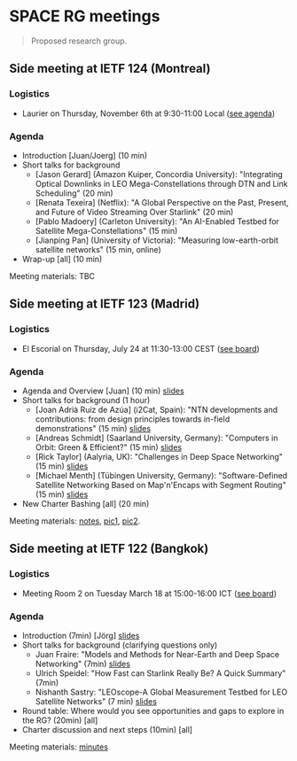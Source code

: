 # SPACE RG meetings
> Proposed research group.

## Side meeting at IETF 124 (Montreal)

### Logistics
* Laurier on Thursday, November 6th at 9:30-11:00 Local ([see agenda](https://datatracker.ietf.org/meeting/124/agenda))

### Agenda

* Introduction [Juan/Joerg] (10 min) 
* Short talks for background 
  * [Jason Gerard] (Amazon Kuiper, Concordia University): "Integrating Optical Downlinks in LEO Mega-Constellations through DTN and Link Scheduling" (20 min) 
  * [Renata Texeira] (Netflix): "A Global Perspective on the Past, Present, and Future of Video Streaming Over Starlink" (20 min) 
  * [Pablo Madoery] (Carleton University): "An AI-Enabled Testbed for Satellite Mega-Constellations" (15 min) 
  * [Jianping Pan] (University of Victoria): "Measuring low-earth-orbit satellite networks" (15 min, online) 
* Wrap-up [all] (10 min)

Meeting materials: TBC


## Side meeting at IETF 123 (Madrid)

### Logistics
* El Escorial on Thursday, July 24 at 11:30-13:00 CEST ([see board](https://trello.com/c/4DBZal5A))

### Agenda
* Agenda and Overview [Juan] (10 min) [slides](123-side/slides-juan.pdf)
* Short talks for background (1 hour)
  * [Joan Adrià Ruiz de Azúa] (i2Cat, Spain): "NTN developments and contributions: from design principles towards in-field demonstrations" (15 min) [slides](123-side/slides-joan.pdf)
  * [Andreas Schmidt] (Saarland University, Germany): "Computers in Orbit: Green & Efficient?" (15 min) [slides](123-side/slides-andreas.pdf)
  * [Rick Taylor] (Aalyria, UK): "Challenges in Deep Space Networking" (15 min) [slides](123-side/slides-rick.pdf)
  * [Michael Menth] (Tübingen University, Germany): "Software-Defined Satellite Networking Based on Map'n'Encaps with Segment Routing" (15 min) [slides](123-side/slides-michael.pdf)
* New Charter Bashing [all] (20 min)

Meeting materials: [notes](https://hedgedoc.cit.tum.de/d2MAWJu0T22un9hMCvuIdA), [pic1](123-side/pic-1.jpeg), [pic2](123-side/pic-2.jpeg).


## Side meeting at IETF 122 (Bangkok)

### Logistics
* Meeting Room 2 on Tuesday March 18 at 15:00-16:00 ICT ([see board](https://trello.com/c/oqEoQIua))

### Agenda
* Introduction (7min) [Jörg] [slides](122-side/2025-03-122-side-intro.pdf)
* Short talks for background (clarifying questions only) 
  * Juan Fraire: "Models and Methods for Near-Earth and Deep Space Networking" (7min) [slides](122-side/2025-03-122-side-Models-and-Methods.pdf)
  * Ulrich Speidel: "How Fast can Starlink Really Be? A Quick Summary" (7min)
  * Nishanth Sastry: "LEOscope-A Global Measurement Testbed for LEO Satellite Networks" (7 min) [slides](122-side/2025-03-122-side-LEOScope.pdf)
* Round table: Where would you see opportunities and gaps to explore in the RG? (20min) [all]
* Charter discussion and next steps (10min) [all]

Meeting materials: [minutes](122-side/122-side-minutes.md)




